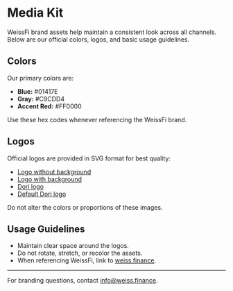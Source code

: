 # Media Kit

WeissFi brand assets help maintain a consistent look across all channels. Below are our official colors, logos, and basic usage guidelines.

## Colors

Our primary colors are:

- **Blue:** #01417E
- **Gray:** #C9CDD4
- **Accent Red:** #FF0000

Use these hex codes whenever referencing the WeissFi brand.

## Logos

Official logos are provided in SVG format for best quality:

- [Logo without background](https://www.weiss.finance/logo-no-bg.svg)
- [Logo with background](https://www.weiss.finance/logo-rounded.svg)
- [Dori logo](https://app.weiss.finance/logo-dori-bg-white.svg)
- [Default Dori logo](https://app.weiss.finance/logo-rounded.svg)

Do not alter the colors or proportions of these images.

## Usage Guidelines

- Maintain clear space around the logos.
- Do not rotate, stretch, or recolor the assets.
- When referencing WeissFi, link to [weiss.finance](https://weiss.finance).

---

For branding questions, contact [info@weiss.finance](mailto:info@weiss.finance).
